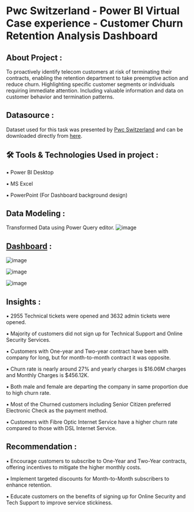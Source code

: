 # Pwc Switzerland - Power BI Virtual Case experience - Customer Churn Retention Analysis Dashboard

## About Project :
To proactively identify telecom customers at risk of terminating their contracts, enabling the retention department to take preemptive action and reduce churn. Highlighting specific customer segments or individuals requiring immediate attention. Including valuable information and data on customer behavior and termination patterns.

## Datasource :
Dataset used for this task was presented by [Pwc Switzerland](https://www.pwc.ch/en/careers-with-pwc/students/virtual-case-experience.html) and can be downloaded directly from [here](https://github.com/rashmi0007/customer_churn_analysis/blob/master/Telecom_Churn_Dataset.xlsx).

## 🛠 Tools & Technologies Used in project :
▪ Power BI Desktop

▪ MS Excel

▪ PowerPoint (For Dashboard background design)

## Data Modeling :
Transformed Data using Power Query editor.
![image](https://github.com/rashmi0007/customer_churn_analysis/assets/87612040/c78988cc-fff9-49a0-b847-4e287c23e42f)


## [Dashboard](https://github.com/rashmi0007/customer_churn_analysis/blob/master/Customer_Churn_Analysis.pbix) :

![image](https://github.com/rashmi0007/customer_churn_analysis/assets/87612040/5e485170-2fbb-4de2-8786-2c217ad17f3c)

![image](https://github.com/rashmi0007/customer_churn_analysis/assets/87612040/217eda03-9afa-46a0-8f50-5701b1a42651)

![image](https://github.com/rashmi0007/customer_churn_analysis/assets/87612040/ba334025-1323-43bd-8eeb-46c3e3af3385)

## Insights :
▪ 2955 Technical tickets were opened and 3632 admin tickets were opened.

▪ Majority of customers did not sign up for Technical Support and Online Security Services.

▪ Customers with One-year and Two-year contract have been with company for long, but for month-to-month contract it was opposite.

▪ Churn rate is nearly around 27% and yearly charges is $16.06M charges and Monthly Charges is $456.12K.

▪ Both male and female are departing the company in same proportion due to high churn rate.

▪ Most of the Churned customers including Senior Citizen preferred Electronic Check as the payment method.

▪ Customers with Fibre Optic Internet Service have a higher churn rate compared to those with DSL Internet Service.

## Recommendation :
▪ Encourage customers to subscribe to One-Year and Two-Year contracts, offering incentives to mitigate the higher monthly costs.

▪ Implement targeted discounts for Month-to-Month subscribers to enhance retention.

▪ Educate customers on the benefits of signing up for Online Security and Tech Support to improve service stickiness.
